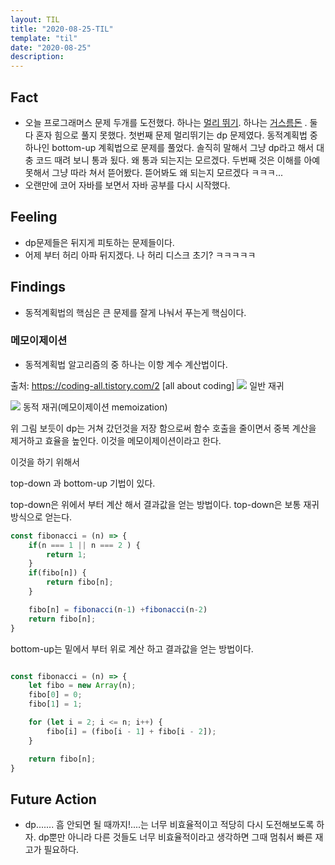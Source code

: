 ```yaml
---
layout: TIL
title: "2020-08-25-TIL"
template: "til"
date: "2020-08-25"
description: 
---
```


## Fact

- 오늘 프로그래머스 문제 두개를 도전했다. 하나는 [멀리 뛰기](https://programmers.co.kr/learn/courses/30/lessons/12914). 하나는 [거스름돈](https://programmers.co.kr/learn/courses/30/lessons/12907)
. 둘다 혼자 힘으로 풀지 못했다. 첫번째 문제 멀리뛰기는 dp 문제였다. 동적계획법 중 하나인 bottom-up 계획법으로 문제를 풀었다. 솔직히 말해서 그냥 dp라고 해서 대충 코드 때려 보니 통과 됬다. 왜 통과 되는지는 모르겠다. 두번째 것은 이해를 아예 못해서 그냥 따라 쳐서 뜯어봤다. 뜯어봐도 왜 되는지 모르겠다 ㅋㅋㅋ...
- 오랜만에 코어 자바를 보면서 자바 공부를 다시 시작했다.

## Feeling

- dp문제들은 뒤지게 피토하는 문제들이다.
- 어제 부터 허리 아파 뒤지겠다. 나 허리 디스크 초기? ㅋㅋㅋㅋㅋ

## Findings

- 동적계획법의 핵심은 큰 문제를 잘게 나눠서 푸는게 핵심이다. 

### 메모이제이션

- 동적계획법 알고리즘의 중 하나는 이항 계수 계산법이다.

출처: https://coding-all.tistory.com/2 [all about coding]
![](https://t1.daumcdn.net/cfile/tistory/2305984555140F6329)
일반 재귀

![](https://t1.daumcdn.net/cfile/tistory/2723404555140F6316)
동적 재귀(메모이제이션 memoization)

위 그림 보듯이 dp는 거쳐 갔던것을 저장 함으로써 함수 호출을 줄이면서 중복 계산을 제거하고 효율을 높인다. 이것을 메모이제이션이라고 한다.

이것을 하기 위해서 

top-down 과 bottom-up 기법이 있다.

top-down은 위에서 부터 계산 해서 결과값을 얻는 방법이다.
top-down은 보통 재귀 방식으로 얻는다.  
```javascript
const fibonacci = (n) => {
    if(n === 1 || n === 2 ) {
        return 1;
    }
    if(fibo[n]) {
        return fibo[n];
    }

    fibo[n] = fibonacci(n-1) +fibonacci(n-2)
    return fibo[n];
}


```

bottom-up는 밑에서 부터 위로 계산 하고 결과값을 얻는 방법이다.
```javascript

const fibonacci = (n) => {
    let fibo = new Array(n);
    fibo[0] = 0;
    fibo[1] = 1;

    for (let i = 2; i <= n; i++) {
        fibo[i] = (fibo[i - 1] + fibo[i - 2]);
    }

    return fibo[n];
}

```

## Future Action

- dp....... 흠 안되면 될 때까지!....는 너무 비효율적이고 적당히 다시 도전해보도록 하자. dp뿐만 아니라 다른 것들도 너무 비효율적이라고 생각하면 그때 멈춰서 빠른 재고가 필요하다.